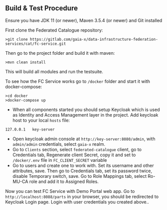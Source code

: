 ## Build & Test Procedure

Ensure you have JDK 11 (or newer), Maven 3.5.4 (or newer) and Git installed

First clone the Federated Catalogue repository:

```
>git clone https://gitlab.com/gaia-x/data-infrastructure-federation-services/cat/fc-service.git
```
Then go to the project folder and build it with maven:

```
>mvn clean install
```

This will build all modules and run the testsuite.

To see how the FC Service works go to `/docker` folder and start it with docker-compose:

```
>cd docker
>docker-compose up
```
- When all components started you should setup Keycloak which is used as Identity and Access Management layer in the project. Add keycloak host to your local `hosts` file:

```
127.0.0.1	key-server
```

- Open keycloak admin console at `http://key-server:8080/admin`, with `admin/admin` credentials, select `gaia-x` realm. 
- Go to `Clients` section, select `federated-catalogue` client, go to Credentials tab, Regenerate client Secret, copy it and set to `/docker/.env` file in `FC_CLIENT_SECRET` variable
- Go to users and create one to work with. Set its username and other attributes, save. Then go to Credentials tab, set its password twice, disable Temporary switch, save. Go to Role Mappings tab, select Ro-MU-CA role and add it to Assigned Roles.

Now you can test FC Service with Demo Portal web app. Go to `http://localhost:8088/parts` in your browser, you should be redirected to Keycloak Login page. Login with user credentials you created above..

